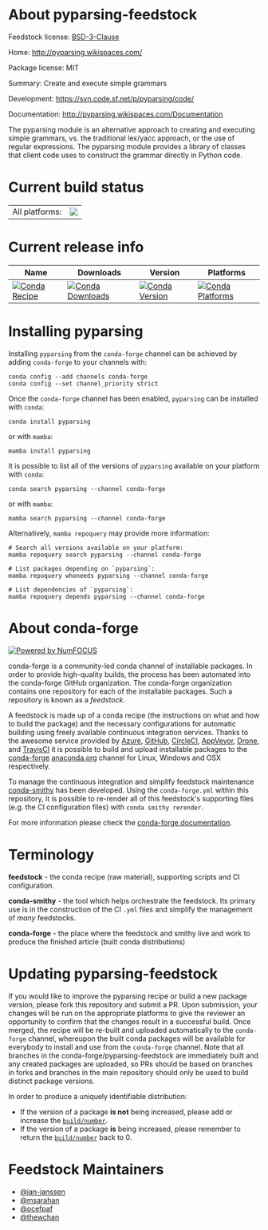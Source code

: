 About pyparsing-feedstock
=========================

Feedstock license: [BSD-3-Clause](https://github.com/conda-forge/pyparsing-feedstock/blob/main/LICENSE.txt)

Home: http://pyparsing.wikispaces.com/

Package license: MIT

Summary: Create and execute simple grammars

Development: https://svn.code.sf.net/p/pyparsing/code/

Documentation: http://pyparsing.wikispaces.com/Documentation

The pyparsing module is an alternative approach to creating and executing
simple grammars, vs. the traditional lex/yacc approach, or the use of
regular expressions. The pyparsing module provides a library of classes
that client code uses to construct the grammar directly in Python code.


Current build status
====================


<table><tr><td>All platforms:</td>
    <td>
      <a href="https://dev.azure.com/conda-forge/feedstock-builds/_build/latest?definitionId=4116&branchName=main">
        <img src="https://dev.azure.com/conda-forge/feedstock-builds/_apis/build/status/pyparsing-feedstock?branchName=main">
      </a>
    </td>
  </tr>
</table>

Current release info
====================

| Name | Downloads | Version | Platforms |
| --- | --- | --- | --- |
| [![Conda Recipe](https://img.shields.io/badge/recipe-pyparsing-green.svg)](https://anaconda.org/conda-forge/pyparsing) | [![Conda Downloads](https://img.shields.io/conda/dn/conda-forge/pyparsing.svg)](https://anaconda.org/conda-forge/pyparsing) | [![Conda Version](https://img.shields.io/conda/vn/conda-forge/pyparsing.svg)](https://anaconda.org/conda-forge/pyparsing) | [![Conda Platforms](https://img.shields.io/conda/pn/conda-forge/pyparsing.svg)](https://anaconda.org/conda-forge/pyparsing) |

Installing pyparsing
====================

Installing `pyparsing` from the `conda-forge` channel can be achieved by adding `conda-forge` to your channels with:

```
conda config --add channels conda-forge
conda config --set channel_priority strict
```

Once the `conda-forge` channel has been enabled, `pyparsing` can be installed with `conda`:

```
conda install pyparsing
```

or with `mamba`:

```
mamba install pyparsing
```

It is possible to list all of the versions of `pyparsing` available on your platform with `conda`:

```
conda search pyparsing --channel conda-forge
```

or with `mamba`:

```
mamba search pyparsing --channel conda-forge
```

Alternatively, `mamba repoquery` may provide more information:

```
# Search all versions available on your platform:
mamba repoquery search pyparsing --channel conda-forge

# List packages depending on `pyparsing`:
mamba repoquery whoneeds pyparsing --channel conda-forge

# List dependencies of `pyparsing`:
mamba repoquery depends pyparsing --channel conda-forge
```


About conda-forge
=================

[![Powered by
NumFOCUS](https://img.shields.io/badge/powered%20by-NumFOCUS-orange.svg?style=flat&colorA=E1523D&colorB=007D8A)](https://numfocus.org)

conda-forge is a community-led conda channel of installable packages.
In order to provide high-quality builds, the process has been automated into the
conda-forge GitHub organization. The conda-forge organization contains one repository
for each of the installable packages. Such a repository is known as a *feedstock*.

A feedstock is made up of a conda recipe (the instructions on what and how to build
the package) and the necessary configurations for automatic building using freely
available continuous integration services. Thanks to the awesome service provided by
[Azure](https://azure.microsoft.com/en-us/services/devops/), [GitHub](https://github.com/),
[CircleCI](https://circleci.com/), [AppVeyor](https://www.appveyor.com/),
[Drone](https://cloud.drone.io/welcome), and [TravisCI](https://travis-ci.com/)
it is possible to build and upload installable packages to the
[conda-forge](https://anaconda.org/conda-forge) [anaconda.org](https://anaconda.org/)
channel for Linux, Windows and OSX respectively.

To manage the continuous integration and simplify feedstock maintenance
[conda-smithy](https://github.com/conda-forge/conda-smithy) has been developed.
Using the ``conda-forge.yml`` within this repository, it is possible to re-render all of
this feedstock's supporting files (e.g. the CI configuration files) with ``conda smithy rerender``.

For more information please check the [conda-forge documentation](https://conda-forge.org/docs/).

Terminology
===========

**feedstock** - the conda recipe (raw material), supporting scripts and CI configuration.

**conda-smithy** - the tool which helps orchestrate the feedstock.
                   Its primary use is in the construction of the CI ``.yml`` files
                   and simplify the management of *many* feedstocks.

**conda-forge** - the place where the feedstock and smithy live and work to
                  produce the finished article (built conda distributions)


Updating pyparsing-feedstock
============================

If you would like to improve the pyparsing recipe or build a new
package version, please fork this repository and submit a PR. Upon submission,
your changes will be run on the appropriate platforms to give the reviewer an
opportunity to confirm that the changes result in a successful build. Once
merged, the recipe will be re-built and uploaded automatically to the
`conda-forge` channel, whereupon the built conda packages will be available for
everybody to install and use from the `conda-forge` channel.
Note that all branches in the conda-forge/pyparsing-feedstock are
immediately built and any created packages are uploaded, so PRs should be based
on branches in forks and branches in the main repository should only be used to
build distinct package versions.

In order to produce a uniquely identifiable distribution:
 * If the version of a package **is not** being increased, please add or increase
   the [``build/number``](https://docs.conda.io/projects/conda-build/en/latest/resources/define-metadata.html#build-number-and-string).
 * If the version of a package **is** being increased, please remember to return
   the [``build/number``](https://docs.conda.io/projects/conda-build/en/latest/resources/define-metadata.html#build-number-and-string)
   back to 0.

Feedstock Maintainers
=====================

* [@jan-janssen](https://github.com/jan-janssen/)
* [@msarahan](https://github.com/msarahan/)
* [@ocefpaf](https://github.com/ocefpaf/)
* [@thewchan](https://github.com/thewchan/)


<!-- dummy commit to enable rerendering -->

